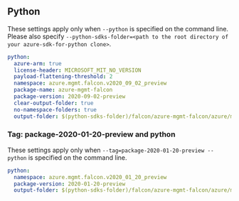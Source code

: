 ## Python

These settings apply only when `--python` is specified on the command line.
Please also specify `--python-sdks-folder=<path to the root directory of your azure-sdk-for-python clone>`.

```yaml $(python)
python:
  azure-arm: true
  license-header: MICROSOFT_MIT_NO_VERSION
  payload-flattening-threshold: 2
  namespace: azure.mgmt.falcon.v2020_09_02_preview
  package-name: azure-mgmt-falcon
  package-version: 2020-09-02-preview
  clear-output-folder: true
  no-namespace-folders: true
  output-folder: $(python-sdks-folder)/falcon/azure-mgmt-falcon/azure/mgmt/falcon/v2020_09_02_preview
```

### Tag: package-2020-01-20-preview and python

These settings apply only when `--tag=package-2020-01-20-preview --python` is specified on the command line.

``` yaml $(tag) == 'package-2020-01-20-preview' && $(python)
python:
  namespace: azure.mgmt.falcon.v2020_01_20_preview
  package-version: 2020-01-20-preview
  output-folder: $(python-sdks-folder)/falcon/azure-mgmt-falcon/azure/mgmt/falcon/v2020_01_20_preview
```